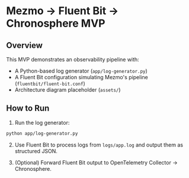 # Mezmo → Fluent Bit → Chronosphere MVP

## Overview

This MVP demonstrates an observability pipeline with:
- A Python-based log generator (`app/log-generator.py`)
- A Fluent Bit configuration simulating Mezmo's pipeline (`fluentbit/fluent-bit.conf`)
- Architecture diagram placeholder (`assets/`)

## How to Run

1. Run the log generator:
```bash
python app/log-generator.py
```

2. Use Fluent Bit to process logs from `logs/app.log` and output them as structured JSON.

3. (Optional) Forward Fluent Bit output to OpenTelemetry Collector → Chronosphere.
